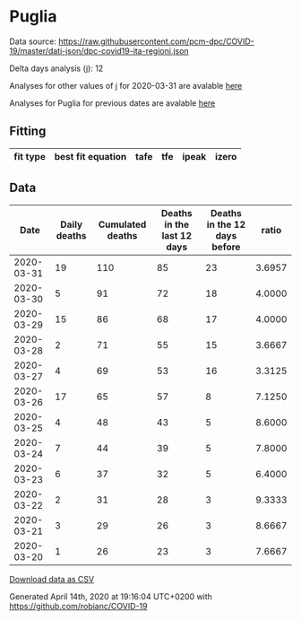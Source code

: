 # Puglia

Data source: https://raw.githubusercontent.com/pcm-dpc/COVID-19/master/dati-json/dpc-covid19-ita-regioni.json

Delta days analysis (j): 12

Analyses for other values of j for 2020-03-31 are avalable [here](../2020-03-31/README.md)

Analyses for Puglia for previous dates are avalable [here](../README.md)

## Fitting 
|fit type|best fit equation|tafe|tfe|ipeak|izero|
|-------|-----|--------|------|---|---|

## Data
|Date|Daily deaths|Cumulated deaths|Deaths in the last 12 days|Deaths in the 12 days before|ratio|
|----|----------|-----------|-------|--------------------|-----|
|2020-03-31|19|110|85|23|3.6957|
|2020-03-30|5|91|72|18|4.0000|
|2020-03-29|15|86|68|17|4.0000|
|2020-03-28|2|71|55|15|3.6667|
|2020-03-27|4|69|53|16|3.3125|
|2020-03-26|17|65|57|8|7.1250|
|2020-03-25|4|48|43|5|8.6000|
|2020-03-24|7|44|39|5|7.8000|
|2020-03-23|6|37|32|5|6.4000|
|2020-03-22|2|31|28|3|9.3333|
|2020-03-21|3|29|26|3|8.6667|
|2020-03-20|1|26|23|3|7.6667|

[Download data as CSV](COVID-19_puglia_j12_2020-03-31.csv)

Generated April 14th, 2020 at 19:16:04 UTC+0200 with https://github.com/robianc/COVID-19
